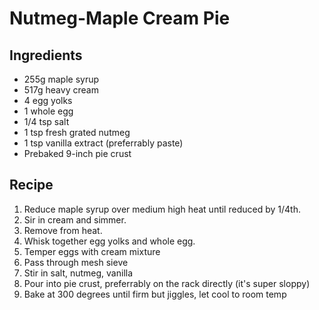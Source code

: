 # Nutmeg-Maple Cream Pie

## Ingredients

* 255g maple syrup
* 517g heavy cream
* 4 egg yolks
* 1 whole egg
* 1/4 tsp salt
* 1 tsp fresh grated nutmeg
* 1 tsp vanilla extract (preferrably paste)
* Prebaked 9-inch pie crust


## Recipe

1. Reduce maple syrup over medium high heat until reduced by 1/4th.
2. Sir in cream and simmer.
3. Remove from heat. 
4. Whisk together egg yolks and whole egg.
5. Temper eggs with cream mixture
6. Pass through mesh sieve
7. Stir in salt, nutmeg, vanilla
8. Pour into pie crust, preferrably on the rack directly (it's super sloppy)
8. Bake at 300 degrees until firm but jiggles, let cool to room temp
